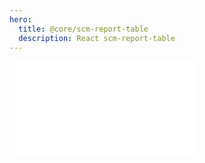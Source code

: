 ```yaml
---
hero:
  title: @core/scm-report-table
  description: React scm-report-table
---
```


<embed src="../README.md"></embed>
